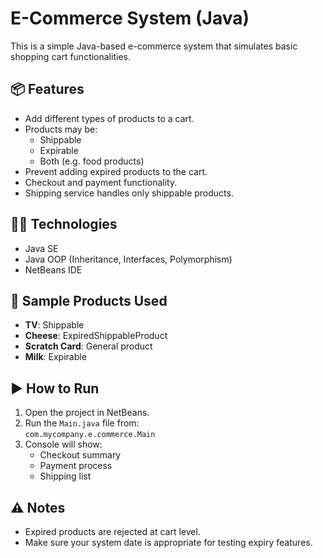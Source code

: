 # E-Commerce System (Java)

This is a simple Java-based e-commerce system that simulates basic shopping cart functionalities.

## 📦 Features
- Add different types of products to a cart.
- Products may be:
  - Shippable
  - Expirable
  - Both (e.g. food products)
- Prevent adding expired products to the cart.
- Checkout and payment functionality.
- Shipping service handles only shippable products.

## 🧑‍💻 Technologies
- Java SE
- Java OOP (Inheritance, Interfaces, Polymorphism)
- NetBeans IDE

## 🛒 Sample Products Used
- **TV**: Shippable
- **Cheese**: ExpiredShippableProduct
- **Scratch Card**: General product
- **Milk**: Expirable

## ▶️ How to Run
1. Open the project in NetBeans.
2. Run the `Main.java` file from:  
   `com.mycompany.e.commerce.Main`
3. Console will show:
   - Checkout summary
   - Payment process
   - Shipping list

## ⚠️ Notes
- Expired products are rejected at cart level.
- Make sure your system date is appropriate for testing expiry features.

